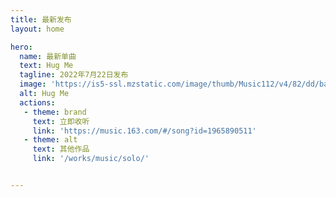 ```yaml
---
title: 最新发布
layout: home

hero:
  name: 最新单曲
  text: Hug Me
  tagline: 2022年7月22日发布
  image: 'https://is5-ssl.mzstatic.com/image/thumb/Music112/v4/82/dd/ba/82ddbad2-4e13-e5e9-77b7-dfe748271d92/cover.jpg/3000x3000bb.jpg'
  alt: Hug Me
  actions:
   - theme: brand
     text: 立即收听
     link: 'https://music.163.com/#/song?id=1965890511'
   - theme: alt
     text: 其他作品
     link: '/works/music/solo/'


---
```

<script setup>
import { VPTeamMembers } from 'vitepress/theme'

const members = [
  {
    avatar: 'https://is3-ssl.mzstatic.com/image/thumb/Music126/v4/c0/4e/4d/c04e4dbb-0ea2-71eb-b2c4-e9efb551c8b4/cover.jpg/600x600bb.jpg',
    name: '迷 - LP',
    title: '2021年4月13日发布',
    links: [
      { icon: 'cloudmusic', link: 'https://music.163.com/?from=itab#/album?id=125942359' },
    ],
    desc: '解构关于音乐的未知集合',
  },
  {
    avatar: 'https://is5-ssl.mzstatic.com/image/thumb/Music114/v4/f4/5a/fc/f45afc2e-e19e-b4c5-f078-9da7a6181fb3/cover.jpg/600x600bb.jpg',
    name: '情人 - 单曲',
    title: '2020年5月24日发布',
    links: [
      { icon: 'cloudmusic', link: 'https://music.163.com/?from=itab#/song?id=1450574147' },
    ],
    desc: 'Be my lover…',
  },
  {
    avatar: 'https://is2-ssl.mzstatic.com/image/thumb/Music113/v4/16/6c/4a/166c4a2c-24bc-d348-e02e-1f1bf0ee6db7/cover.jpg/600x600bb.jpg',
    name: 'Home - 单曲',
    title: '2020年4月9日发布',
    links: [
      { icon: 'cloudmusic', link: 'https://music.163.com/?from=itab#/song?id=1438865460' },
    ],
    desc: '希望与爱，从未离开',
  },
]
</script>

<VPTeamMembers size="medium" :members="members" />


